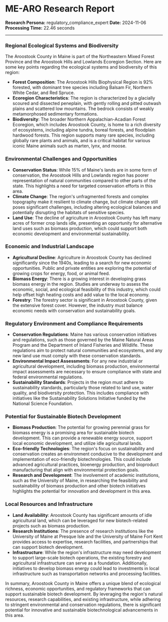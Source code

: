 # ME-ARO Research Report

**Research Persona:** regulatory_compliance_expert
**Date:** 2024-11-06
**Processing Time:** 22.46 seconds

---

### Regional Ecological Systems and Biodiversity

The Aroostook County in Maine is part of the Northeastern Mixed Forest Province and the Aroostook Hills and Lowlands Ecoregion Section. Here are some key points regarding the ecological systems and biodiversity of this region:

- **Forest Composition**: The Aroostook Hills Biophysical Region is 92% forested, with dominant tree species including Balsam Fir, Northern White Cedar, and Red Spruce.
- **Ecoregion Characteristics**: The region is characterized by a glacially scoured and dissected peneplain, with gently rolling and pitted outwash plains and scattered low mountains. The bedrock consists of weakly metamorphosed sedimentary formations.
- **Biodiversity**: The broader Northern Appalachian-Acadian Forest Ecoregion, which includes Aroostook County, is home to a rich diversity of ecosystems, including alpine tundra, boreal forests, and floodplain hardwood forests. This region supports many rare species, including globally rare plants and animals, and is a critical habitat for various iconic Maine animals such as marten, lynx, and moose.

### Environmental Challenges and Opportunities

- **Conservation Status**: While 15% of Maine's lands are in some form of conservation, the Aroostook Hills and Lowlands region has poorer representation of natural communities compared to other parts of the state. This highlights a need for targeted conservation efforts in this area.
- **Climate Change**: The region's unfragmented forests and complex topography make it resilient to climate change, but climate change still poses significant challenges, including altering ecological balances and potentially disrupting the habitats of sensitive species.
- **Land Use**: The decline of agriculture in Aroostook County has left many acres of former crop lands idle, presenting an opportunity for alternative land uses such as biomass production, which could support both economic development and environmental sustainability.

### Economic and Industrial Landscape

- **Agricultural Decline**: Agriculture in Aroostook County has declined significantly since the 1940s, leading to a search for new economic opportunities. Public and private entities are exploring the potential of growing crops for energy, food, or animal feed.
- **Biomass Energy**: There is a growing interest in developing grass biomass energy in the region. Studies are underway to assess the economic, social, and ecological feasibility of this industry, which could help offset high heating costs and add value to the local economy.
- **Forestry**: The forestry sector is significant in Aroostook County, given the extensive forest cover. However, the industry must balance economic needs with conservation and sustainability goals.

### Regulatory Environment and Compliance Requirements

- **Conservation Regulations**: Maine has various conservation initiatives and regulations, such as those governed by the Maine Natural Areas Program and the Department of Inland Fisheries and Wildlife. These regulations aim to protect natural communities and ecosystems, and any new land use must comply with these conservation standards.
- **Environmental Impact Assessments**: For any new industrial or agricultural development, including biomass production, environmental impact assessments are necessary to ensure compliance with state and federal environmental regulations.
- **Sustainability Standards**: Projects in the region must adhere to sustainability standards, particularly those related to land use, water quality, and biodiversity protection. This includes compliance with initiatives like the Sustainability Solutions Initiative funded by the National Science Foundation.

### Potential for Sustainable Biotech Development

- **Biomass Production**: The potential for growing perennial grass for biomass energy is a promising area for sustainable biotech development. This can provide a renewable energy source, support local economic development, and utilize idle agricultural lands.
- **Eco-friendly Technologies**: The region's focus on sustainability and conservation creates an environment conducive to the development and implementation of eco-friendly biotechnologies. This could include advanced agricultural practices, bioenergy production, and bioproduct manufacturing that align with environmental protection goals.
- **Research and Development**: The involvement of academic institutions, such as the University of Maine, in researching the feasibility and sustainability of biomass production and other biotech initiatives highlights the potential for innovation and development in this area.

### Local Resources and Infrastructure

- **Land Availability**: Aroostook County has significant amounts of idle agricultural land, which can be leveraged for new biotech-related projects such as biomass production.
- **Research Institutions**: The presence of research institutions like the University of Maine at Presque Isle and the University of Maine Fort Kent provides access to expertise, research facilities, and partnerships that can support biotech development.
- **Infrastructure**: While the region's infrastructure may need development to support large-scale biotech operations, the existing forestry and agricultural infrastructure can serve as a foundation. Additionally, initiatives to develop biomass energy could lead to investments in local infrastructure such as transportation networks and processing facilities.

In summary, Aroostook County in Maine offers a unique blend of ecological richness, economic opportunities, and regulatory frameworks that can support sustainable biotech development. By leveraging the region's natural resources, research capabilities, and existing infrastructure, while adhering to stringent environmental and conservation regulations, there is significant potential for innovative and sustainable biotechnological advancements in this area.